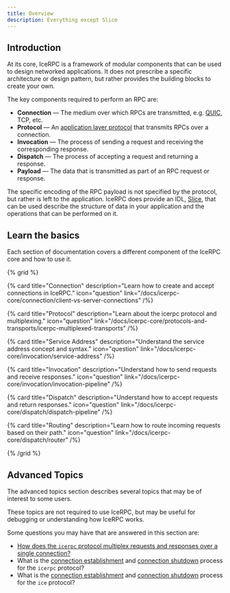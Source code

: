 ```yaml
---
title: Overview
description: Everything except Slice
---
```


## Introduction

At its core, IceRPC is a framework of modular components that can be used to design networked applications. It does not prescribe a specific architecture or design pattern, but rather provides the building blocks to create your own.

The key components required to perform an RPC are:

- __Connection__ — The medium over which RPCs are transmitted, e.g. [QUIC](https://en.wikipedia.org/wiki/QUIC), TCP, etc.
- __Protocol__ — An [application layer protocol](https://en.wikipedia.org/wiki/Application_layer) that transmits RPCs over a connection.
- __Invocation__ — The process of sending a request and receiving the corresponding response.
- __Dispatch__ — The process of accepting a request and returning a response.
- __Payload__ — The data that is transmitted as part of an RPC request or response.

The specific encoding of the RPC payload is not specified by the protocol, but rather is left to the application. IceRPC does provide an IDL, [Slice](/docs/slice), that can be used describe the structure of data in your application and the operations that can be performed on it.

## Learn the basics

Each section of documentation covers a different component of the IceRPC core and how to use it.

{% grid %}

{% card
   title="Connection"
   description="Learn how to create and accept connections in IceRPC."
   icon="question"
   link="/docs/icerpc-core/connection/client-vs-server-connections" /%}

{% card
   title="Protocol"
   description="Learn about the icerpc protocol and multiplexing."
   icon="question"
   link="/docs/icerpc-core/protocols-and-transports/icerpc-multiplexed-transports" /%}

{% card
   title="Service Address"
   description="Understand the service address concept and syntax."
   icon="question"
   link="/docs/icerpc-core/invocation/service-address" /%}

{% card
   title="Invocation"
   description="Understand how to send requests and receive responses."
   icon="question"
   link="/docs/icerpc-core/invocation/invocation-pipeline" /%}

{% card
   title="Dispatch"
   description="Understand how to accept requests and return responses."
   icon="question"
   link="/docs/icerpc-core/dispatch/dispatch-pipeline" /%}

{% card
   title="Routing"
   description="Learn how to route incoming requests based on their path."
   icon="question"
   link="/docs/icerpc-core/dispatch/router" /%}

{% /grid %}

## Advanced Topics

The advanced topics section describes several topics that may be of interest to some users.

These topics are not required to use IceRPC, but may be useful for debugging or understanding how IceRPC works.

Some questions you may have that are answered in this section are:

- [How does the `icerpc` protocol multiplex requests and responses over a single connection?](/docs/icerpc-core/icerpc-protocol/mapping-rpcs-to-streams)
- What is the [connection establishment](/docs/icerpc-core/icerpc-protocol/connection-establishment) and [connection shutdown](/docs/icerpc-core/icerpc-protocol/connection-shutdown) process for the `icerpc` protocol?
- What is the [connection establishment](/docs/icerpc-core/ice-protocol/connection-establishment) and [connection shutdown](docs/icerpc-core/ice-protocol/connection-shutdown) process for the `ice` protocol?
